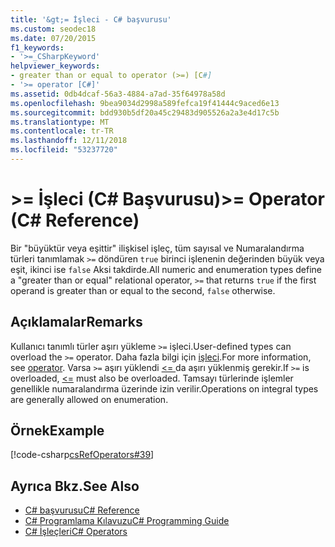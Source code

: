 ```yaml
---
title: '&gt;= İşleci - C# başvurusu'
ms.custom: seodec18
ms.date: 07/20/2015
f1_keywords:
- '>=_CSharpKeyword'
helpviewer_keywords:
- greater than or equal to operator (>=) [C#]
- '>= operator [C#]'
ms.assetid: 0db4dcaf-56a3-4884-a7ad-35f64978a58d
ms.openlocfilehash: 9bea9034d2998a589fefca19f41444c9aced6e13
ms.sourcegitcommit: bdd930b5df20a45c29483d905526a2a3e4d17c5b
ms.translationtype: MT
ms.contentlocale: tr-TR
ms.lasthandoff: 12/11/2018
ms.locfileid: "53237720"
---
```

# <a name="gt-operator-c-reference"></a><span data-ttu-id="38324-102">&gt;= İşleci (C# Başvurusu)</span><span class="sxs-lookup"><span data-stu-id="38324-102">&gt;= Operator (C# Reference)</span></span>
<span data-ttu-id="38324-103">Bir "büyüktür veya eşittir" ilişkisel işleç, tüm sayısal ve Numaralandırma türleri tanımlamak `>=` döndüren `true` birinci işlenenin değerinden büyük veya eşit, ikinci ise `false` Aksi takdirde.</span><span class="sxs-lookup"><span data-stu-id="38324-103">All numeric and enumeration types define a "greater than or equal" relational operator, `>=` that returns `true` if the first operand is greater than or equal to the second, `false` otherwise.</span></span>  
  
## <a name="remarks"></a><span data-ttu-id="38324-104">Açıklamalar</span><span class="sxs-lookup"><span data-stu-id="38324-104">Remarks</span></span>  
 <span data-ttu-id="38324-105">Kullanıcı tanımlı türler aşırı yükleme `>=` işleci.</span><span class="sxs-lookup"><span data-stu-id="38324-105">User-defined types can overload the `>=` operator.</span></span> <span data-ttu-id="38324-106">Daha fazla bilgi için [işleci](../../../csharp/language-reference/keywords/operator.md).</span><span class="sxs-lookup"><span data-stu-id="38324-106">For more information, see [operator](../../../csharp/language-reference/keywords/operator.md).</span></span> <span data-ttu-id="38324-107">Varsa `>=` aşırı yüklendi [ <= ](../../../csharp/language-reference/operators/less-than-equal-operator.md) da aşırı yüklenmiş gerekir.</span><span class="sxs-lookup"><span data-stu-id="38324-107">If `>=` is overloaded, [<=](../../../csharp/language-reference/operators/less-than-equal-operator.md) must also be overloaded.</span></span> <span data-ttu-id="38324-108">Tamsayı türlerinde işlemler genellikle numaralandırma üzerinde izin verilir.</span><span class="sxs-lookup"><span data-stu-id="38324-108">Operations on integral types are generally allowed on enumeration.</span></span>  
  
## <a name="example"></a><span data-ttu-id="38324-109">Örnek</span><span class="sxs-lookup"><span data-stu-id="38324-109">Example</span></span>  
 [!code-csharp[csRefOperators#39](../../../csharp/language-reference/operators/codesnippet/CSharp/greater-than-equal-operator_1.cs)]  
  
## <a name="see-also"></a><span data-ttu-id="38324-110">Ayrıca Bkz.</span><span class="sxs-lookup"><span data-stu-id="38324-110">See Also</span></span>

- [<span data-ttu-id="38324-111">C# başvurusu</span><span class="sxs-lookup"><span data-stu-id="38324-111">C# Reference</span></span>](../../../csharp/language-reference/index.md)  
- [<span data-ttu-id="38324-112">C# Programlama Kılavuzu</span><span class="sxs-lookup"><span data-stu-id="38324-112">C# Programming Guide</span></span>](../../../csharp/programming-guide/index.md)  
- [<span data-ttu-id="38324-113">C# İşleçleri</span><span class="sxs-lookup"><span data-stu-id="38324-113">C# Operators</span></span>](../../../csharp/language-reference/operators/index.md)
